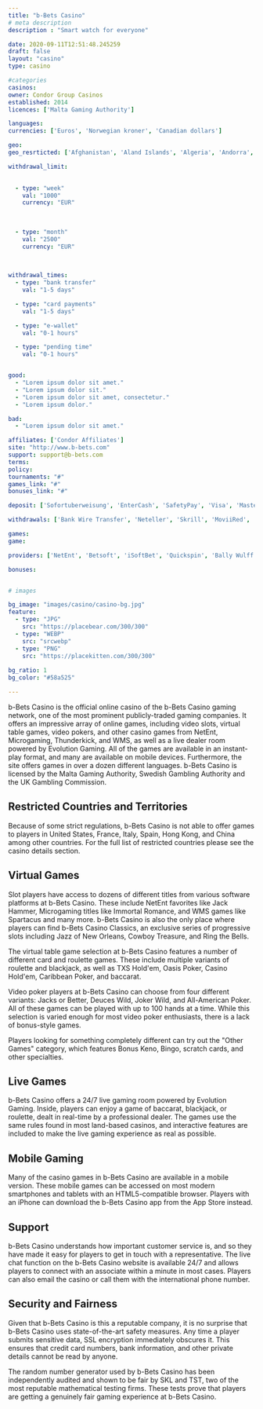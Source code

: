 ```yaml
---
title: "b-Bets Casino"
# meta description
description : "Smart watch for everyone"

date: 2020-09-11T12:51:48.245259
draft: false
layout: "casino" 
type: casino

#categories
casinos: 
owner: Condor Group Casinos
established: 2014
licences: ['Malta Gaming Authority']

languages: 
currencies: ['Euros', 'Norwegian kroner', 'Canadian dollars']

geo: 
geo_resrticted: ['Afghanistan', 'Aland Islands', 'Algeria', 'Andorra', 'Antarctica', 'Armenia', 'Aruba', 'Asia', 'Australia', 'Australian Capital Territory', 'New South Wales', 'Northern Territory', 'Queensland', 'South Australia', 'Tasmania', 'Victoria', 'Western Australia', 'Bahamas', 'Bahrain', 'Belarus', 'Bhutan', 'British Indian Ocean Territory', 'British Virgin Islands', 'Bulgaria', 'Cambodia', 'Cape Verde', 'Costa Rica', 'Cuba', 'Côte d’Ivoire', 'El Salvador', 'Estonia', 'Ethiopia', 'Faroe Islands', 'France', 'French Guiana', 'French Polynesia', 'French Southern Territories', 'Georgia', 'Germany', 'Schleswig-Holstein', 'Gibraltar', 'Greece', 'Grenada', 'Guernsey', 'Honduras', 'Hong Kong', 'Iran', 'Iraq', 'Isle of Man', 'Israel', 'Italy', 'Jersey', 'Jordan', 'Kazakhstan', 'Kenya', 'Kuwait', 'Kyrgyzstan', 'Lesotho', 'Liechtenstein', 'Lithuania', 'Maldives', 'Mali', 'Malta', 'Marshall Islands', 'Mauritania', 'Mexico', 'Moldova', 'Monaco', 'Mongolia', 'Mozambique', 'Myanmar [Burma]', 'Namibia', 'Netherlands Antilles', 'Nicaragua', 'Norfolk Island', 'Palau', 'Palestinian Territories', 'Panama', 'Philippines', 'Puerto Rico', 'Qatar', 'Reunion', 'Rwanda', 'Réunion', 'Saint Helena', 'Saint Lucia', 'Samoa', 'Saudi Arabia', 'Serbia', 'Seychelles', 'Slovakia', 'Spain', 'Sri Lanka', 'Suriname', 'Swaziland', 'Sweden', 'Switzerland', 'Syria', 'Tanzania', 'Trinidad and Tobago', 'Turkey', 'Turkmenistan', 'Turks and Caicos Islands', 'Ukraine', 'United Kingdom', 'United States', 'Alabama', 'Alaska', 'American Samoa', 'Arizona', 'Arkansas', 'California', 'Colorado', 'Connecticut', 'Delaware', 'District of Columbia', 'Florida', 'Georgia(US)', 'Guam', 'Hawaii', 'Idaho', 'Illinois', 'Indiana', 'Iowa', 'Kansas', 'Kentucky', 'Louisiana', 'Maine', 'Maryland', 'Massachusetts', 'Michigan', 'Minnesota', 'Mississippi', 'Missouri', 'Montana', 'Nebraska', 'Nevada', 'New Hampshire', 'New Jersey', 'New Mexico', 'New York', 'North Carolina', 'North Dakota', 'Northern Mariana Islands', 'Ohio', 'Oklahoma', 'Oregon', 'Pennsylvania', 'Rhode Island', 'South Carolina', 'South Dakota', 'Tennessee', 'Texas', 'U.S. Virgin Islands', 'Utah', 'Vermont', 'Virginia', 'Washington', 'West Virginia', 'Wisconsin', 'Wyoming', 'Uruguay', 'Uzbekistan', 'Vatican City', 'Zimbabwe']

withdrawal_limit:

  
  - type: "week"
    val: "1000"
    currency: "EUR"
  
  
  
  - type: "month"
    val: "2500"
    currency: "EUR"
  
  

withdrawal_times:
  - type: "bank transfer"
    val: "1-5 days"

  - type: "card payments"
    val: "1-5 days"

  - type: "e-wallet"
    val: "0-1 hours"

  - type: "pending time"
    val: "0-1 hours"


good:
  - "Lorem ipsum dolor sit amet."
  - "Lorem ipsum dolor sit."
  - "Lorem ipsum dolor sit amet, consectetur."
  - "Lorem ipsum dolor."

bad:
  - "Lorem ipsum dolor sit amet."

affiliates: ['Condor Affiliates']
site: "http://www.b-bets.com"
support: support@b-bets.com
terms:
policy:
tournaments: "#"
games_link: "#"
bonuses_link: "#"

deposit: ['Sofortuberweisung', 'EnterCash', 'SafetyPay', 'Visa', 'MasterCard', 'Skrill', 'Neteller', 'Bancontact/Mister Cash', 'Zimpler', 'GiroPay', 'Przelewy24', 'Multibanco', 'Paysafe Card', 'Trustly', 'Bank Wire Transfer', 'Euteller', 'MuchBetter', 'AstroPay Card', 'iDebit', 'instaDebit', 'Boleto Flash', 'MoviiRed', 'QIWI']

withdrawals: ['Bank Wire Transfer', 'Neteller', 'Skrill', 'MoviiRed', 'Boleto Flash', 'Trustly', 'MuchBetter', 'AstroPay Card', 'QIWI']

games: 
game:

providers: ['NetEnt', 'Betsoft', 'iSoftBet', 'Quickspin', 'Bally Wulff', 'Booming Games', 'Elk Studios', 'Gamomat', 'Kalamba Games', 'Merkur Gaming', 'Oryx Gaming', 'Pragmatic Play', 'Red Rake Gaming', 'Realistic Games', 'Just For The Win', 'Microgaming', 'Wazdan', '2 By 2 Gaming', 'Crazy Tooth Studio', 'Rabcat', 'Hacksaw Gaming', 'Red Tiger Gaming', 'Thunderkick', 'Gamevy', "Play'n GO"]

bonuses:


# images

bg_image: "images/casino/casino-bg.jpg"  
feature:
  - type: "JPG" 
    src: "https://placebear.com/300/300"
  - type: "WEBP"
    src: "srcwebp"
  - type: "PNG"
    src: "https://placekitten.com/300/300"  
 
bg_ratio: 1 
bg_color: "#58a525"  

---
```


b-Bets Casino is the official online casino of the b-Bets Casino gaming network, one of the most prominent publicly-traded gaming companies. It offers an impressive array of online games, including video slots, virtual table games, video pokers, and other casino games from NetEnt, Microgaming, Thunderkick, and WMS, as well as a live dealer room powered by Evolution Gaming. All of the games are available in an instant-play format, and many are available on mobile devices. Furthermore, the site offers games in over a dozen different languages. b-Bets Casino is licensed by the Malta Gaming Authority, Swedish Gambling Authority and the UK Gambling Commission.

## Restricted Countries and Territories
Because of some strict regulations, b-Bets Casino is not able to offer games to players in United States, France, Italy, Spain, Hong Kong, and China among other countries. For the full list of restricted countries please see the casino details section.

## Virtual Games
Slot players have access to dozens of different titles from various software platforms at b-Bets Casino. These include NetEnt favorites like Jack Hammer, Microgaming titles like Immortal Romance, and WMS games like Spartacus and many more. b-Bets Casino is also the only place where players can find b-Bets Casino Classics, an exclusive series of progressive slots including Jazz of New Orleans, Cowboy Treasure, and Ring the Bells.

The virtual table game selection at b-Bets Casino features a number of different card and roulette games. These include multiple variants of roulette and blackjack, as well as TXS Hold'em, Oasis Poker, Casino Hold'em, Caribbean Poker, and baccarat.

Video poker players at b-Bets Casino can choose from four different variants: Jacks or Better, Deuces Wild, Joker Wild, and All-American Poker. All of these games can be played with up to 100 hands at a time. While this selection is varied enough for most video poker enthusiasts, there is a lack of bonus-style games.

Players looking for something completely different can try out the "Other Games" category, which features Bonus Keno, Bingo, scratch cards, and other specialties.

## Live Games
b-Bets Casino offers a 24/7 live gaming room powered by Evolution Gaming. Inside, players can enjoy a game of baccarat, blackjack, or roulette, dealt in real-time by a professional dealer. The games use the same rules found in most land-based casinos, and interactive features are included to make the live gaming experience as real as possible.

## Mobile Gaming
Many of the casino games in b-Bets Casino are available in a mobile version. These mobile games can be accessed on most modern smartphones and tablets with an HTML5-compatible browser. Players with an iPhone can download the b-Bets Casino app from the App Store instead.

## Support
b-Bets Casino understands how important customer service is, and so they have made it easy for players to get in touch with a representative. The live chat function on the b-Bets Casino website is available 24/7 and allows players to connect with an associate within a minute in most cases. Players can also email the casino or call them with the international phone number.

## Security and Fairness
Given that b-Bets Casino is this a reputable company, it is no surprise that b-Bets Casino uses state-of-the-art safety measures. Any time a player submits sensitive data, SSL encryption immediately obscures it. This ensures that credit card numbers, bank information, and other private details cannot be read by anyone.

The random number generator used by b-Bets Casino has been independently audited and shown to be fair by SKL and TST, two of the most reputable mathematical testing firms. These tests prove that players are getting a genuinely fair gaming experience at b-Bets Casino.